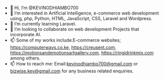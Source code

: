 - 👋 Hi, I’m @KEVINODHIAMBO700
- 👀 I’m interested in Artificial Intelligence, e-commerce web development using, php, Python, HTML, JavaScript, CSS, Laravel and Wordpress.
- 🌱 I’m currently learning Laravel.
- 💞️ I’m looking to collaborate on web development Projects that incorporate AI.
- 📫 Some of my  works include:E-commerce websites; https://computerways.co.ke, https://creusent.com, https://motionsandemotionsartgallery.com, https://ringidrinkmix.com among others.
- 📫 How to reach me: Email:kevinodhiambo700@gmail.com or bizwise.kev@gmail.com for any business related enquiries.
<!---
KEVINODHIAMBO700/KEVINODHIAMBO700 is a ✨ special ✨ repository because its `README.md` (this file) appears on your GitHub profile.
You can click the Preview link to take a look at your changes.
--->
